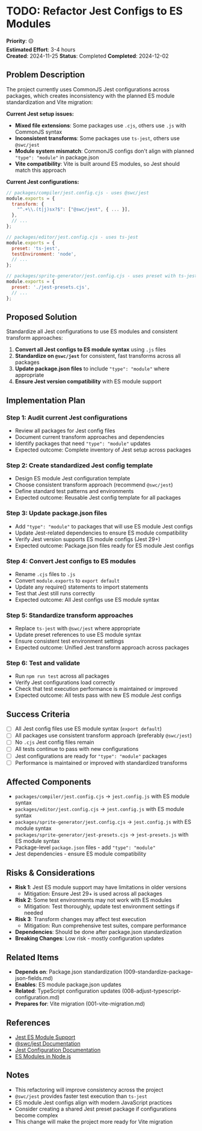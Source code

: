 # TODO: Refactor Jest Configs to ES Modules

**Priority**: 🟡  
**Estimated Effort**: 3-4 hours  
**Created**: 2024-11-25
**Status**: Completed
**Completed**: 2024-12-02

## Problem Description

The project currently uses CommonJS Jest configurations across packages, which creates inconsistency with the planned ES module standardization and Vite migration:

**Current Jest setup issues:**
- **Mixed file extensions**: Some packages use `.cjs`, others use `.js` with CommonJS syntax
- **Inconsistent transforms**: Some packages use `ts-jest`, others use `@swc/jest`
- **Module system mismatch**: CommonJS configs don't align with planned `"type": "module"` in package.json
- **Vite compatibility**: Vite is built around ES modules, so Jest should match this approach

**Current Jest configurations:**
```javascript
// packages/compiler/jest.config.cjs - uses @swc/jest
module.exports = {
  transform: {
    "^.+\\.(t|j)sx?$": ["@swc/jest", { ... }],
  },
  // ...
};

// packages/editor/jest.config.cjs - uses ts-jest
module.exports = {
  preset: 'ts-jest',
  testEnvironment: 'node',
  // ...
};

// packages/sprite-generator/jest.config.cjs - uses preset with ts-jest
module.exports = {
  preset: './jest-presets.cjs',
  // ...
};
```

## Proposed Solution

Standardize all Jest configurations to use ES modules and consistent transform approaches:

1. **Convert all Jest configs to ES module syntax** using `.js` files
2. **Standardize on `@swc/jest`** for consistent, fast transforms across all packages
3. **Update package.json files** to include `"type": "module"` where appropriate
4. **Ensure Jest version compatibility** with ES module support

## Implementation Plan

### Step 1: Audit current Jest configurations
- Review all packages for Jest config files
- Document current transform approaches and dependencies
- Identify packages that need `"type": "module"` updates
- Expected outcome: Complete inventory of Jest setup across packages

### Step 2: Create standardized Jest config template
- Design ES module Jest configuration template
- Choose consistent transform approach (recommend `@swc/jest`)
- Define standard test patterns and environments
- Expected outcome: Reusable Jest config template for all packages

### Step 3: Update package.json files
- Add `"type": "module"` to packages that will use ES module Jest configs
- Update Jest-related dependencies to ensure ES module compatibility
- Verify Jest version supports ES module configs (Jest 29+)
- Expected outcome: Package.json files ready for ES module Jest configs

### Step 4: Convert Jest configs to ES modules
- Rename `.cjs` files to `.js`
- Convert `module.exports` to `export default`
- Update any require() statements to import statements
- Test that Jest still runs correctly
- Expected outcome: All Jest configs use ES module syntax

### Step 5: Standardize transform approaches
- Replace `ts-jest` with `@swc/jest` where appropriate
- Update preset references to use ES module syntax
- Ensure consistent test environment settings
- Expected outcome: Unified Jest transform approach across packages

### Step 6: Test and validate
- Run `npm run test` across all packages
- Verify Jest configurations load correctly
- Check that test execution performance is maintained or improved
- Expected outcome: All tests pass with new ES module Jest configs

## Success Criteria

- [ ] All Jest config files use ES module syntax (`export default`)
- [ ] All packages use consistent transform approach (preferably `@swc/jest`)
- [ ] No `.cjs` Jest config files remain
- [ ] All tests continue to pass with new configurations
- [ ] Jest configurations are ready for `"type": "module"` packages
- [ ] Performance is maintained or improved with standardized transforms

## Affected Components

- `packages/compiler/jest.config.cjs` → `jest.config.js` with ES module syntax
- `packages/editor/jest.config.cjs` → `jest.config.js` with ES module syntax
- `packages/sprite-generator/jest.config.cjs` → `jest.config.js` with ES module syntax
- `packages/sprite-generator/jest-presets.cjs` → `jest-presets.js` with ES module syntax
- Package-level `package.json` files - add `"type": "module"`
- Jest dependencies - ensure ES module compatibility

## Risks & Considerations

- **Risk 1**: Jest ES module support may have limitations in older versions
  - Mitigation: Ensure Jest 29+ is used across all packages
- **Risk 2**: Some test environments may not work with ES modules
  - Mitigation: Test thoroughly, update test environment settings if needed
- **Risk 3**: Transform changes may affect test execution
  - Mitigation: Run comprehensive test suites, compare performance
- **Dependencies**: Should be done after package.json standardization
- **Breaking Changes**: Low risk - mostly configuration updates

## Related Items

- **Depends on**: Package.json standardization (009-standardize-package-json-fields.md)
- **Enables**: ES module package.json updates
- **Related**: TypeScript configuration updates (008-adjust-typescript-configuration.md)
- **Prepares for**: Vite migration (001-vite-migration.md)

## References

- [Jest ES Module Support](https://jestjs.io/docs/ecmascript-modules)
- [@swc/jest Documentation](https://github.com/swc-project/swc/tree/main/packages/jest)
- [Jest Configuration Documentation](https://jestjs.io/docs/configuration)
- [ES Modules in Node.js](https://nodejs.org/api/esm.html)

## Notes

- This refactoring will improve consistency across the project
- `@swc/jest` provides faster test execution than `ts-jest`
- ES module Jest configs align with modern JavaScript practices
- Consider creating a shared Jest preset package if configurations become complex
- This change will make the project more ready for Vite migration 
